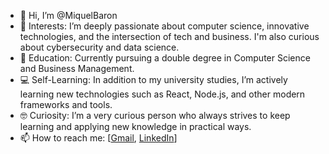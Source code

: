 - 👋 Hi, I’m @MiquelBaron
- 👀 Interests: I’m deeply passionate about computer science, innovative technologies, and the intersection of tech and business. I'm also curious about cybersecurity and data science.
- 🌱 Education: Currently pursuing a double degree in Computer Science and Business Management.
- 💻 Self-Learning: In addition to my university studies, I’m actively learning new technologies such as React, Node.js, and other modern frameworks and tools.
- 🤓 Curiosity: I’m a very curious person who always strives to keep learning and applying new knowledge in practical ways.
- 📫 How to reach me: [[Gmail](miquelbaron111@gmail.com), [LinkedIn](https://www.linkedin.com/in/miquel-baron-b5458b317/)]

<!---
MiquelBaron/MiquelBaron is a ✨ special ✨ repository because its `README.md` (this file) appears on your GitHub profile.
You can click the Preview link to take a look at your changes.
--->
